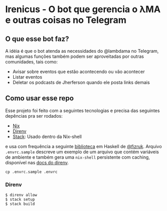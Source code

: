 # Irenicus - O bot que gerencia o λMA e outras coisas no Telegram

## O que esse bot faz?

A idéia é que o bot atenda as necessidades do @lambdama no Telegram, mas algumas funções também podem ser aproveitadas por outras comunidades, tais como:

* Avisar sobre eventos que estão acontecendo ou vão acontecer
* Listar eventos
* Deletar os podcasts de Jherferson quando ele posta links demais

## Como usar esse repo

Esse projeto foi feito com a seguintes tecnologias e precisa das seguintes depências pra ser rodados:

* [Nix](https://nixos.org/nix/)
* [Direnv](https://github.com/direnv/direnv)
* [Stack](https://docs.haskellstack.org/en/stable/README/): Usado dentro da Nix-shell

e usa com frequência a seguinte [biblioteca](https://github.com/fizruk/telegram-bot-simple) em Haskell de [@fizruk](https://github.com/fizruk). Arquivo `.envrc.sample` descreve um exemplo de um arquivo que contém variáveis de ambiente e também gera uma `nix-shell` persistente com caching, disponível nas [docs do direnv](https://github.com/direnv/direnv/wiki/Nix#persistent-cached-shell-direnv--2182).

```
cp .envrc.sample .envrc
```

### Direnv

```
$ direnv allow
$ stack setup
$ stack build
```

